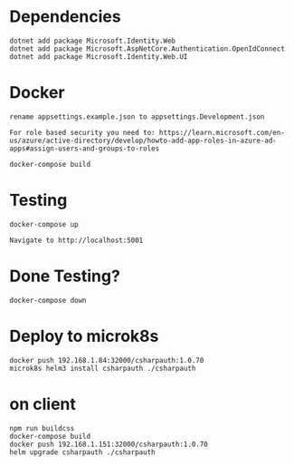 # Dependencies
```
dotnet add package Microsoft.Identity.Web
dotnet add package Microsoft.AspNetCore.Authentication.OpenIdConnect
dotnet add package Microsoft.Identity.Web.UI
```

# Docker
```
rename appsettings.example.json to appsettings.Development.json

For role based security you need to: https://learn.microsoft.com/en-us/azure/active-directory/develop/howto-add-app-roles-in-azure-ad-apps#assign-users-and-groups-to-roles

docker-compose build
```
# Testing
```
docker-compose up

Navigate to http://localhost:5001
```
# Done Testing?
```
docker-compose down
```
# Deploy to microk8s
```
docker push 192.168.1.84:32000/csharpauth:1.0.70
microk8s helm3 install csharpauth ./csharpauth
```
# on client
```
npm run buildcss
docker-compose build
docker push 192.168.1.151:32000/csharpauth:1.0.70
helm upgrade csharpauth ./csharpauth
```